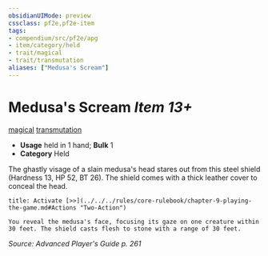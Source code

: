 ```yaml
---
obsidianUIMode: preview
cssclass: pf2e,pf2e-item
tags:
- compendium/src/pf2e/apg
- item/category/held
- trait/magical
- trait/transmutation
aliases: ["Medusa's Scream"]
---
```

# Medusa's Scream *Item 13+*  
[magical](../../../Rules/traits/magical.md)  [transmutation](../../../Rules/traits/transmutation.md)  

- **Usage** held in 1 hand; **Bulk** 1
- **Category** Held

The ghastly visage of a slain medusa's head stares out from this steel shield (Hardness 13, HP 52, BT 26). The shield comes with a thick leather cover to conceal the head.

```ad-embed-ability
title: Activate [>>](../../../rules/core-rulebook/chapter-9-playing-the-game.md#Actions "Two-Action")

You reveal the medusa's face, focusing its gaze on one creature within 30 feet. The shield casts flesh to stone with a range of 30 feet.
```

*Source: Advanced Player's Guide p. 261*
